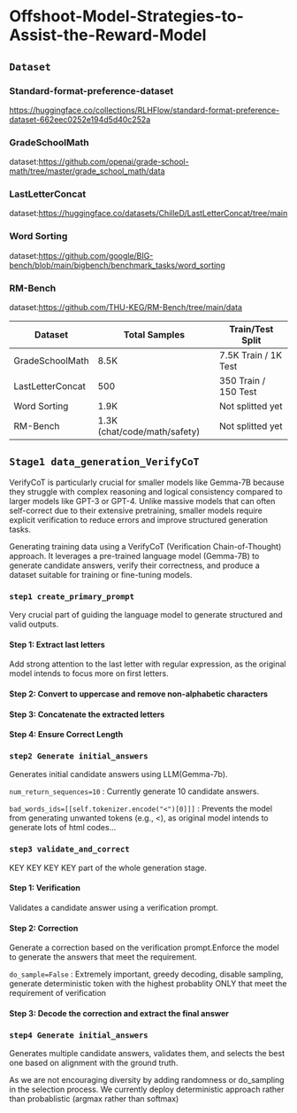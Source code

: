 # Offshoot-Model-Strategies-to-Assist-the-Reward-Model


## ```Dataset ``` ##

### Standard-format-preference-dataset ###

https://huggingface.co/collections/RLHFlow/standard-format-preference-dataset-662eec0252e194d5d40c252a

### GradeSchoolMath ###

dataset:https://github.com/openai/grade-school-math/tree/master/grade_school_math/data


### LastLetterConcat ### 

dataset:https://huggingface.co/datasets/ChilleD/LastLetterConcat/tree/main


### Word Sorting ### 

dataset:https://github.com/google/BIG-bench/blob/main/bigbench/benchmark_tasks/word_sorting


### RM-Bench ### 

dataset:https://github.com/THU-KEG/RM-Bench/tree/main/data


| Dataset          | Total Samples |   Train/Test Split     | 
|------------------|---------------|------------------------|
| GradeSchoolMath  |     8.5K      |  7.5K Train / 1K Test  | 
| LastLetterConcat |     500       |  350 Train / 150 Test  | 
| Word Sorting     |     1.9K      |  Not splitted yet      |
| RM-Bench         |  1.3K (chat/code/math/safety)  |  Not splitted yet      |

## ```Stage1 data_generation_VerifyCoT ``` ##

VerifyCoT is particularly crucial for smaller models like Gemma-7B because they struggle with complex reasoning and logical consistency compared to larger models like GPT-3 or GPT-4. Unlike massive models that can often self-correct due to their extensive pretraining, smaller models require explicit verification to reduce errors and improve structured generation tasks.

Generating training data using a VerifyCoT (Verification Chain-of-Thought) approach. It leverages a pre-trained language model (Gemma-7B) to generate candidate answers, verify their correctness, and produce a dataset suitable for training or fine-tuning models. 


### ```step1 create_primary_prompt ``` ###

Very crucial part of guiding the language model to generate structured and valid outputs.

#### Step 1: Extract last letters ####

Add strong attention to the last letter with regular expression, as the original model intends to focus more on first letters.

#### Step 2: Convert to uppercase and remove non-alphabetic characters ####

#### Step 3: Concatenate the extracted letters ####

#### Step 4: Ensure Correct Length ####


### ```step2 Generate initial_answers ``` ###

Generates initial candidate answers using LLM(Gemma-7b).

```num_return_sequences=10``` : Currently generate 10 candidate answers.

```bad_words_ids=[[self.tokenizer.encode("<")[0]]]``` : Prevents the model from generating unwanted tokens (e.g., <), as original model intends to generate lots of html codes...


### ```step3 validate_and_correct ``` ###

KEY KEY KEY KEY part of the whole generation stage. 

#### Step 1: Verification ####

Validates a candidate answer using a verification prompt.

#### Step 2: Correction ####

Generate a correction based on the verification prompt.Enforce the model to generate the answers that meet the requirement.

```do_sample=False``` : Extremely important, greedy decoding, disable sampling, generate deterministic token with the highest probablity ONLY that meet the requirement of verification

#### Step 3: Decode the correction and extract the final answer ####



### ```step4 Generate initial_answers ``` ###

Generates multiple candidate answers, validates them, and selects the best one based on alignment with the ground truth.


As we are not encouraging diversity by adding randomness or do_sampling in the selection process. We currently deploy deterministic approach rather than probablistic (argmax rather than softmax)
